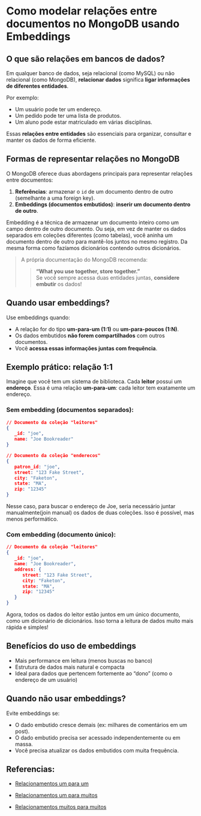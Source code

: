 # Como modelar relações entre documentos no MongoDB usando **Embeddings**

## O que são relações em bancos de dados?

Em qualquer banco de dados, seja relacional (como MySQL) ou não relacional (como MongoDB), **relacionar dados** significa **ligar informações de diferentes entidades**.

Por exemplo:
- Um usuário pode ter um endereço.
- Um pedido pode ter uma lista de produtos.
- Um aluno pode estar matriculado em várias disciplinas.

Essas **relações entre entidades** são essenciais para organizar, consultar e manter os dados de forma eficiente.


## Formas de representar relações no MongoDB

O MongoDB oferece duas abordagens principais para representar relações entre documentos:

1. **Referências**: armazenar o `id` de um documento dentro de outro (semelhante a uma foreign key).
2. **Embeddings (documentos embutidos)**: **inserir um documento dentro de outro**.

Embedding é a técnica de armazenar um documento inteiro como um campo dentro de outro documento.
Ou seja, em vez de manter os dados separados em coleções diferentes (como tabelas), você aninha um documento dentro de outro para mantê-los juntos no mesmo registro. Da mesma forma como fazíamos dicionários contendo outros dicionários.

> A própria documentação do MongoDB recomenda:
> > **“What you use together, store together.”**  
> Se você sempre acessa duas entidades juntas, **considere embutir** os dados!


## Quando usar **embeddings**?

Use embeddings quando:
- A relação for do tipo **um-para-um (1:1)** ou **um-para-poucos (1:N)**.
- Os dados embutidos **não forem compartilhados** com outros documentos.
- Você **acessa essas informações juntas com frequência**.


## Exemplo prático: relação **1:1**

Imagine que você tem um sistema de biblioteca. Cada **leitor** possui um **endereço**. Essa é uma relação **um-para-um**: cada leitor tem exatamente um endereço.

### Sem embedding (documentos separados):

```json
// Documento da coleção "leitores"
{
   _id: "joe",
   name: "Joe Bookreader"
}

// Documento da coleção "enderecos"
{
   patron_id: "joe",
   street: "123 Fake Street",
   city: "Faketon",
   state: "MA",
   zip: "12345"
}
```

Nesse caso, para buscar o endereço de Joe, seria necessário juntar manualmente(join manual) os dados de duas coleções. Isso é possível, mas menos performático.

### Com embedding (documento único):

```json
// Documento da coleção "leitores"
{
   _id: "joe",
   name: "Joe Bookreader",
   address: {
      street: "123 Fake Street",
      city: "Faketon",
      state: "MA",
      zip: "12345"
   }
}
```

Agora, todos os dados do leitor estão juntos em um único documento, como um dicionário de dicionários. Isso torna a leitura de dados muito mais rápida e simples!

## Benefícios do uso de embeddings

- Mais performance em leitura (menos buscas no banco)
- Estrutura de dados mais natural e compacta
- Ideal para dados que pertencem fortemente ao “dono” (como o endereço de um usuário)

## Quando não usar embeddings?

Evite embeddings se:

- O dado embutido cresce demais (ex: milhares de comentários em um post).
- O dado embutido precisa ser acessado independentemente ou em massa.
- Você precisa atualizar os dados embutidos com muita frequência.

## Referencias:

- [Relacionamentos um para um](https://www.mongodb.com/docs/manual/tutorial/model-embedded-one-to-one-relationships-between-documents/)

- [Relacionamentos um para muitos](https://www.mongodb.com/pt-br/docs/manual/tutorial/model-embedded-one-to-many-relationships-between-documents/)

- [Relacionamentos muitos para muitos](https://www.mongodb.com/pt-br/docs/manual/tutorial/model-embedded-many-to-many-relationships-between-documents/)
